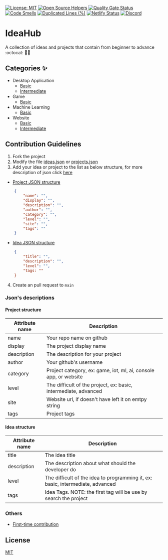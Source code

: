 [![License: MIT](https://img.shields.io/badge/License-MIT-blue.svg)](https://opensource.org/licenses/MIT)
[![Open Source Helpers](https://www.codetriage.com/makecontributions/ideahub/badges/users.svg)](https://www.codetriage.com/makecontributions/ideahub)
[![Quality Gate Status](https://sonarcloud.io/api/project_badges/measure?project=MakeContributions_ideahub&metric=alert_status)](https://sonarcloud.io/dashboard?id=MakeContributions_ideahub)
[![Code Smells](https://sonarcloud.io/api/project_badges/measure?project=MakeContributions_ideahub&metric=code_smells)](https://sonarcloud.io/dashboard?id=MakeContributions_ideahub)
[![Duplicated Lines (%)](https://sonarcloud.io/api/project_badges/measure?project=MakeContributions_ideahub&metric=duplicated_lines_density)](https://sonarcloud.io/dashboard?id=MakeContributions_ideahub)
[![Netlify Status](https://api.netlify.com/api/v1/badges/3c88a58f-cd29-41f9-8580-4e48fd60532a/deploy-status)](https://app.netlify.com/sites/ideashub/deploys)
[![Discord](https://img.shields.io/discord/863049619734790185?color=7389D8&logo=discord&logoColor=ffffff&label=&labelColor=6A7EC2)](https://discord.gg/ydWxdqbTyK)

# IdeaHub
A collection of ideas and projects that contain from beginner to advance :octocat: 🎯🚀

## Categories ✨
<!--categories:start-->
- Desktop Application
    - [Basic](./docs/DESKTOP_APPLICATION_BASIC.md)
    - [Intermediate](./docs/DESKTOP_APPLICATION_INTERMEDIATE.md)
- Game
    - [Basic](./docs/GAME_BASIC.md)
- Machine Learning
    - [Basic](./docs/MACHINE_LEARNING_BASIC.md)
- Website
    - [Basic](./docs/WEBSITE_BASIC.md)
    - [Intermediate](./docs/WEBSITE_INTERMEDIATE.md)

<!--categories:end-->

## Contribution Guidelines
1. Fork the project
2. Modify the file [ideas.json](https://github.com/MakeContributions/ideahub/edit/main/data/ideas.json) or [projects.json](https://github.com/MakeContributions/ideahub/edit/main/data/projects.json)
3. Add your idea or project to the list as below structure, for more description of json click [here](#jsons-descriptions)
- [Project JSON structure](#project-structure)
```json
    {
        "name": "",
        "display": "",
        "description": "",
        "author": "",
        "category": "",
        "level": "",
        "site": "",
        "tags": ""
    }
```

- [Idea JSON structure](#idea-structure)
```json
    {
        "title": "",
        "description": "",
        "level": "",
        "tags: ""
    }
```
4. Create an pull request to `main`

### Json's descriptions
#### Project structure
|Attribute name | Description                                                       |
|---------------|-------------------------------------------------------------------|
|name           | Your repo name on github                                          |
|display        | The project display name                                          |
|description    | The description for your project                                  |
|author         | Your github's username                                            |
|category       | Project category, ex: game, iot, ml, ai, console app, or website  |
|level          | The difficult of the project, ex: basic, intermediate, advanced   |
|site           | Website url, if doesn't have left it on emtpy string              |
|tags           | Project tags                                                      |

#### Idea structure 
|Attribute name | Description                                                                       |
|---------------|-----------------------------------------------------------------------------------|
|title          | The idea title                                                                    |
|description    | The description about what should the developer do                                |
|level          | The difficult of the idea to programming it, ex: basic, intermediate, advanced    |
|tags           | Idea Tags. NOTE: the first tag will be use by search the project                  |

### Others
- [First-time contribution](./CONTRIBUTING.md)
## License
[MIT](./LICENSE)

